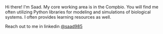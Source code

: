 Hi there!
I'm Saad. My core working area is in the Compbio. You will find me often utilizing Python
libraries for modeling and simulations of biological systems. I often provides learning
resources as well.

Reach out to me in linkedin [@saad985](https://www.linkedin.com/in/saad985/)
